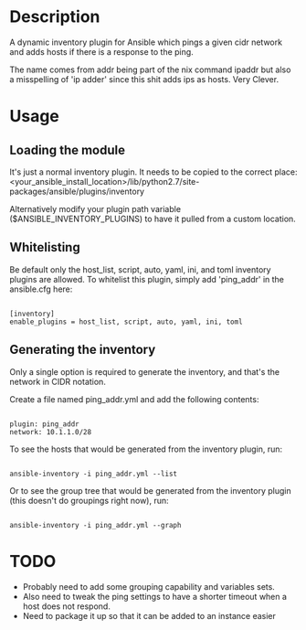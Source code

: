 # Description
A dynamic inventory plugin for Ansible which pings a given cidr network and adds hosts if there is a response to the ping. 

The name comes from addr being part of the nix command ipaddr but also a misspelling of 'ip adder' since this shit adds ips as hosts. Very Clever.   

# Usage
## Loading the module
It's just a normal inventory plugin. It needs to be copied to the correct place: <your_ansible_install_location>/lib/python2.7/site-packages/ansible/plugins/inventory

Alternatively modify your plugin path variable ($ANSIBLE_INVENTORY_PLUGINS) to have it pulled from a custom location.

## Whitelisting
Be default only the host_list, script, auto, yaml, ini, and toml inventory plugins are allowed. To whitelist this plugin, simply add 'ping_addr' in the ansible.cfg here:
<pre><code>
[inventory]
enable_plugins = host_list, script, auto, yaml, ini, toml
</code></pre>
## Generating the inventory
Only a single option is required to generate the inventory, and that's the network in CIDR notation. 

Create a file named ping_addr.yml and add the following contents:
<pre><code>
plugin: ping_addr
network: 10.1.1.0/28
</code></pre>
To see the hosts that would be generated from the inventory plugin, run:
<pre><code>
ansible-inventory -i ping_addr.yml --list
</code></pre>
Or to see the group tree that would be generated from the inventory plugin (this doesn't do groupings right now), run:
<pre><code>
ansible-inventory -i ping_addr.yml --graph
</code></pre>

# TODO
* Probably need to add some grouping capability and variables sets. 
* Also need to tweak the ping settings to have a shorter timeout when a host does not respond.
* Need to package it up so that it can be added to an instance easier